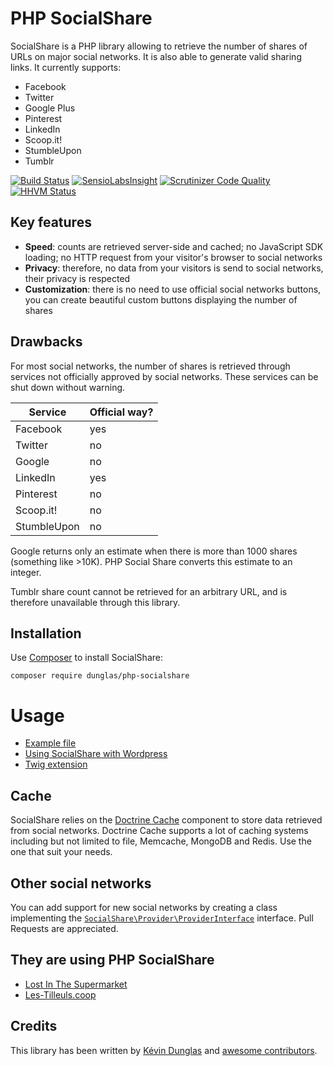 # PHP SocialShare

SocialShare is a PHP library allowing to retrieve the number of shares of URLs on major social networks.
It is also able to generate valid sharing links.
It currently supports:
* Facebook
* Twitter
* Google Plus
* Pinterest
* LinkedIn
* Scoop.it!
* StumbleUpon
* Tumblr

[![Build Status](https://travis-ci.org/dunglas/php-socialshare.png?branch=master)](https://travis-ci.org/dunglas/php-socialshare)
[![SensioLabsInsight](https://insight.sensiolabs.com/projects/1b5e4baf-2d6d-4dd0-aa1e-9c1f7f40619d/mini.png)](https://insight.sensiolabs.com/projects/1b5e4baf-2d6d-4dd0-aa1e-9c1f7f40619d)
[![Scrutinizer Code Quality](https://scrutinizer-ci.com/g/dunglas/php-socialshare/badges/quality-score.png?b=master)](https://scrutinizer-ci.com/g/dunglas/php-socialshare/?branch=master)
[![HHVM Status](http://hhvm.h4cc.de/badge/dunglas/php-socialshare.svg)](http://hhvm.h4cc.de/package/dunglas/php-socialshare)

## Key features

* **Speed**: counts are retrieved server-side and cached; no JavaScript SDK loading; no HTTP request from your visitor's browser to social networks
* **Privacy**: therefore, no data from your visitors is send to social networks, their privacy is respected
* **Customization**: there is no need to use official social networks buttons, you can create beautiful custom buttons displaying the number of shares

## Drawbacks

For most social networks, the number of shares is retrieved through services not officially approved by social networks.
These services can be shut down without warning.

| Service     | Official way? |
| ----------- | ------------- |
| Facebook    | yes           |
| Twitter     | no            |
| Google      | no            |
| LinkedIn    | yes           |
| Pinterest   | no            |
| Scoop.it!   | no            |
| StumbleUpon | no            |

Google returns only an estimate when there is more than 1000 shares (something like >10K). PHP Social Share converts this estimate to an integer.

Tumblr share count cannot be retrieved for an arbitrary URL, and is therefore unavailable through this library.

## Installation

Use [Composer](https://getcomposer.org/) to install SocialShare:

    composer require dunglas/php-socialshare

# Usage

* [Example file](examples/buttons.php)
* [Using SocialShare with Wordpress](https://dunglas.fr/2014/01/using-socialshare-with-wordpress-to-create-custom-social-networks-buttons/)
* [Twig extension](https://github.com/neemzy/share-extension)

## Cache

SocialShare relies on the [Doctrine Cache](http://docs.doctrine-project.org/projects/doctrine-common/en/latest/reference/caching.html) component to store data retrieved from social networks.
Doctrine Cache supports a lot of caching systems including but not limited to file, Memcache, MongoDB and Redis. Use the one that suit your needs.

## Other social networks

You can add support for new social networks by creating a class implementing the [`SocialShare\Provider\ProviderInterface`](src/SocialShare/Provider/ProviderInterface.php) interface.
Pull Requests are appreciated.

## They are using PHP SocialShare

* [Lost In The Supermarket](http://lostinthesupermarket.fr/blog/)
* [Les-Tilleuls.coop](https://les-tilleuls.coop/actualites/)

## Credits

This library has been written by [Kévin Dunglas](http://dunglas.fr) and [awesome contributors](https://github.com/dunglas/php-socialshare/graphs/contributors).
